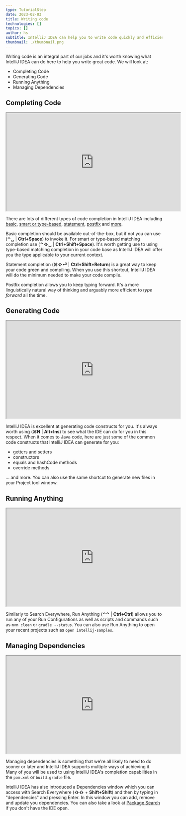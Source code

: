 ```yaml
---
type: TutorialStep
date: 2023-02-03
title: Writing code
technologies: []
topics: []
author: hs
subtitle: IntelliJ IDEA can help you to write code quickly and efficiently while minimising compilation errors.
thumbnail: ./thumbnail.png
---
```


Writing code is an integral part of our jobs and it's worth knowing what IntelliJ IDEA can do here to help you write great code. We will look at:
- Completing Code
- Generating Code
- Running Anything
- Managing Dependencies

## Completing Code

<iframe width="560" height="315" src="https://www.youtube.com/embed/K51K5Jc_MGc" >
</iframe>

There are lots of different types of code completion in IntelliJ IDEA including [basic](https://www.jetbrains.com/help/idea/auto-completing-code.html#basic_completion), [smart or type-based](https://www.jetbrains.com/help/idea/auto-completing-code.html#smart_type_matching_completion), [statement](https://www.jetbrains.com/help/idea/auto-completing-code.html#statements_completion), [postfix](https://www.jetbrains.com/help/idea/auto-completing-code.html#postfix_completion) and [more](https://www.jetbrains.com/help/idea/auto-completing-code.html).

Basic completion should be available out-of-the-box, but if not you can use (**⌃␣** | **Ctrl+Space**) to invoke it. For smart or type-based matching completion use (**⌃⇧␣** | **Ctrl+Shift+Space**). It's worth getting use to using type-based matching completion in your code base as IntelliJ IDEA will offer you the type applicable to your current context.

Statement completion (**⌘⇧⏎** | **Ctrl+Shift+Return**) is a great way to keep your code green and compiling. When you use this shortcut, IntelliJ IDEA will do the minimum needed to make your code compile. 

Postfix completion allows you to keep typing forward. It's a more linguistically natural way of thinking and arguably more efficient to _type forward_ all the time.

## Generating Code

<iframe width="560" height="315" src="https://www.youtube.com/embed/4jAXV67MRyA" >
</iframe>

IntelliJ IDEA is excellent at generating code constructs for you. It's always worth using (**⌘N** | **Alt+Ins**) to see what the IDE can do for you in this respect. When it comes to Java code, here are just some of the common code constructs that IntelliJ IDEA can generate for you:

- getters and setters
- constructors
- equals and hashCode methods
- override methods

... and more. You can also use the same shortcut to generate new files in your Project tool window. 

## Running Anything

<iframe width="560" height="315" src="https://www.youtube.com/embed/VFV-iaJCI1c" >
</iframe>

Similarly to Search Everywhere, Run Anything (**⌃⌃** | **Ctrl+Ctrl**) allows you to run any of your Run Configurations as well as scripts and commands such as `mvn clean` or `gradle --status`. You can also use Run Anything to open your recent projects such as `open intellij-samples`.

## Managing Dependencies

<iframe width="560" height="315" src="https://www.youtube.com/embed/4-TO8pNIuks" >
</iframe>

Managing dependencies is something that we're all likely to need to do sooner or later and IntelliJ IDEA supports multiple ways of achieving it. Many of you will be used to using IntelliJ IDEA's completion capabilities in the `pom.xml` or `build.gradle` file. 

IntelliJ IDEA has also introduced a Dependencies window which you can access with Search Everywhere (**⇧⇧** + **Shift+Shift**) and then by typing in "dependencies" and pressing Enter. In this window you can add, remove and update you dependencies. You can also take a look at [Package Search](https://package-search.jetbrains.com/) if you don't have the IDE open.